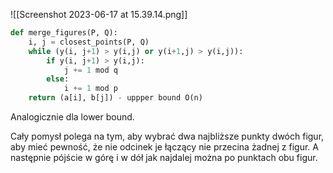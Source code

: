 ![[Screenshot 2023-06-17 at 15.39.14.png]]

```python
def merge_figures(P, Q):
	i, j = closest_points(P, Q)
	while (y(i, j+1) > y(i,j) or y(i+1,j) > y(i,j)):
		if y(i, j+1) > y(i,j):
			j += 1 mod q
		else:
			i += 1 mod p
	return (a[i], b[j]) - uppper bound O(n)
```

Analogicznie dla lower bound.

Cały pomysł polega na tym, aby wybrać dwa najbliższe punkty dwóch figur, aby mieć pewność, że nie odcinek je łączący nie przecina żadnej z figur. A następnie pójście w górę i w dół jak najdalej można po punktach obu figur. 